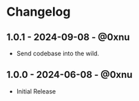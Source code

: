 # Changelog

## 1.0.1 - 2024-09-08 - @0xnu
* Send codebase into the wild.

## 1.0.0 - 2024-06-08 - @0xnu
* Initial Release
